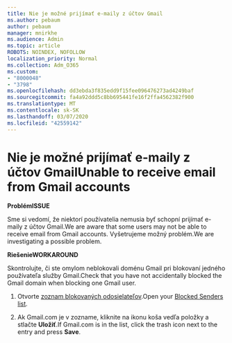 ```yaml
---
title: Nie je možné prijímať e-maily z účtov Gmail
ms.author: pebaum
author: pebaum
manager: mnirkhe
ms.audience: Admin
ms.topic: article
ROBOTS: NOINDEX, NOFOLLOW
localization_priority: Normal
ms.collection: Adm_O365
ms.custom:
- "8000048"
- "3798"
ms.openlocfilehash: dd3ebda3f835edd9f15fee096476273ad4249baf
ms.sourcegitcommit: fa4a92ddd5c8bb695441fe16f2ffa4562382f900
ms.translationtype: MT
ms.contentlocale: sk-SK
ms.lasthandoff: 03/07/2020
ms.locfileid: "42559142"
---
```

# <a name="unable-to-receive-email-from-gmail-accounts"></a><span data-ttu-id="3dd0a-102">Nie je možné prijímať e-maily z účtov Gmail</span><span class="sxs-lookup"><span data-stu-id="3dd0a-102">Unable to receive email from Gmail accounts</span></span>

<span data-ttu-id="3dd0a-103">**Problém**</span><span class="sxs-lookup"><span data-stu-id="3dd0a-103">**ISSUE**</span></span>

<span data-ttu-id="3dd0a-104">Sme si vedomí, že niektorí používatelia nemusia byť schopní prijímať e-maily z účtov Gmail.</span><span class="sxs-lookup"><span data-stu-id="3dd0a-104">We are aware that some users may not be able to receive email from Gmail accounts.</span></span> <span data-ttu-id="3dd0a-105">Vyšetrujeme možný problém.</span><span class="sxs-lookup"><span data-stu-id="3dd0a-105">We are investigating a possible problem.</span></span>

<span data-ttu-id="3dd0a-106">**Riešenie**</span><span class="sxs-lookup"><span data-stu-id="3dd0a-106">**WORKAROUND**</span></span>

<span data-ttu-id="3dd0a-107">Skontrolujte, či ste omylom neblokovali doménu Gmail pri blokovaní jedného používateľa služby Gmail.</span><span class="sxs-lookup"><span data-stu-id="3dd0a-107">Check that you have not accidentally blocked the Gmail domain when blocking one Gmail user.</span></span>

1. <span data-ttu-id="3dd0a-108">Otvorte [zoznam blokovaných odosielateľov](https://go.microsoft.com/fwlink/?linkid=2121010).</span><span class="sxs-lookup"><span data-stu-id="3dd0a-108">Open your [Blocked Senders list](https://go.microsoft.com/fwlink/?linkid=2121010).</span></span>

2. <span data-ttu-id="3dd0a-109">Ak Gmail.com je v zozname, kliknite na ikonu koša vedľa položky a stlačte **Uložiť**.</span><span class="sxs-lookup"><span data-stu-id="3dd0a-109">If Gmail.com is in the list, click the trash icon next to the entry and press **Save**.</span></span>
